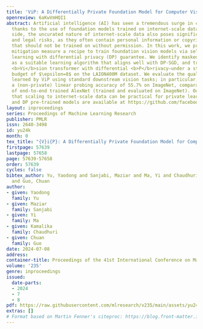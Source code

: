 ```yaml
---
title: 'ViP: A Differentially Private Foundation Model for Computer Vision'
openreview: 6aKwVmHQI1
abstract: Artificial intelligence (AI) has seen a tremendous surge in capabilities
  thanks to the use of foundation models trained on internet-scale data. On the flip
  side, the uncurated nature of internet-scale data also poses significant privacy
  and legal risks, as they often contain personal information or copyrighted material
  that should not be trained on without permission. In this work, we propose as a
  mitigation measure a recipe to train foundation vision models via self-supervised
  learning with differential privacy (DP) guarantee. We identify masked autoencoders
  as a suitable learning algorithm that aligns well with DP-SGD, and train <em>ViP</em>—a
  <b>Vi</b>sion transformer with differential <b>P</b>rivacy—under a strict privacy
  budget of $\epsilon=8$ on the LAION400M dataset. We evaluate the quality of representation
  learned by ViP using standard downstream vision tasks; in particular, ViP achieves
  a (non-private) linear probing accuracy of 55.7% on ImageNet, comparable to that
  of end-to-end trained AlexNet (trained and evaluated on ImageNet). Our result suggests
  that scaling to internet-scale data can be practical for private learning. Code
  and DP pre-trained models are available at https://github.com/facebookresearch/ViP-MAE.
layout: inproceedings
series: Proceedings of Machine Learning Research
publisher: PMLR
issn: 2640-3498
id: yu24k
month: 0
tex_title: "{V}i{P}: A Differentially Private Foundation Model for Computer Vision"
firstpage: 57639
lastpage: 57658
page: 57639-57658
order: 57639
cycles: false
bibtex_author: Yu, Yaodong and Sanjabi, Maziar and Ma, Yi and Chaudhuri, Kamalika
  and Guo, Chuan
author:
- given: Yaodong
  family: Yu
- given: Maziar
  family: Sanjabi
- given: Yi
  family: Ma
- given: Kamalika
  family: Chaudhuri
- given: Chuan
  family: Guo
date: 2024-07-08
address:
container-title: Proceedings of the 41st International Conference on Machine Learning
volume: '235'
genre: inproceedings
issued:
  date-parts:
  - 2024
  - 7
  - 8
pdf: https://raw.githubusercontent.com/mlresearch/v235/main/assets/yu24k/yu24k.pdf
extras: []
# Format based on Martin Fenner's citeproc: https://blog.front-matter.io/posts/citeproc-yaml-for-bibliographies/
---
```

